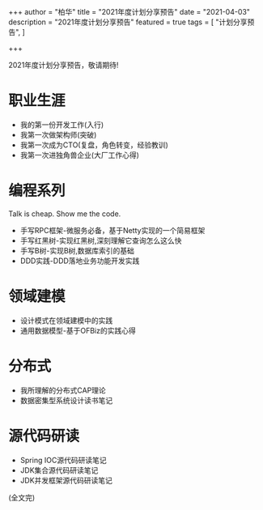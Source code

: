 +++
author = "柏华"
title = "2021年度计划分享预告"
date = "2021-04-03"
description = "2021年度计划分享预告"
featured = true
tags = [
    "计划分享预告",
]


+++

2021年度计划分享预告，敬请期待!

<!--more-->

# 职业生涯
* 我的第一份开发工作(入行)
* 我第一次做架构师(突破)
* 我第一次成为CTO(复盘，角色转变，经验教训)
* 我第一次进独角兽企业(大厂工作心得)

# 编程系列
Talk is cheap. Show me the code.
* 手写RPC框架-微服务必备，基于Netty实现的一个简易框架
* 手写红黑树-实现红黑树,深刻理解它查询怎么这么快
* 手写B树-实现B树,数据库索引的基础
* DDD实践-DDD落地业务功能开发实践

# 领域建模
* 设计模式在领域建模中的实践
* 通用数据模型-基于OFBiz的实践心得

# 分布式
* 我所理解的分布式CAP理论
* 数据密集型系统设计读书笔记

# 源代码研读
* Spring IOC源代码研读笔记
* JDK集合源代码研读笔记
* JDK并发框架源代码研读笔记


(全文完)




